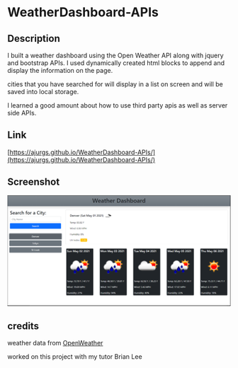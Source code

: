 # WeatherDashboard-APIs

## Description

I built a weather dashboard using the Open Weather API along with jquery and bootstrap APIs.
I used dynamically created html blocks to append and display the information on the page.

cities that you have searched for will display in a list on screen and will be saved into local storage.

I learned a good amount about how to use third party apis as well as server side APIs.

## Link

[https://ajurgs.github.io/WeatherDashboard-APIs/](https://ajurgs.github.io/WeatherDashboard-APIs/)

## Screenshot

![screenshot](assets/images/screenshot.PNG)

## credits

weather data from
[OpenWeather](https://openweathermap.org/)

worked on this project with my tutor Brian Lee
